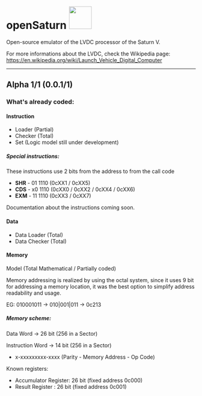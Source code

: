 # openSaturn <img src="https://i.ibb.co/H708hk5/square-open-Saturn.png" width="60" height="60">

Open-source emulator of the LVDC processor of the Saturn V.


For more informations about the LVDC, check the Wikipedia page: https://en.wikipedia.org/wiki/Launch_Vehicle_Digital_Computer

---
## Alpha 1/1 (0.0.1/1)

### What's already coded:
  #### Instruction
  * Loader (Partial)
  * Checker (Total)
  * Set (Logic model still under development)
  
  ##### Special instructions:
  These instructions use 2 bits from the address to from the call code
  * **SHR** - 01 1110 (0cXX1 / 0cXX5)
  * **CDS** - x0 1110 (0cXX0 / 0cXX2 / 0cXX4 / 0cXX6)
  * **EXM** - 11 1110 (0cXX3 / 0cXX7)
  
  Documentation about the instructions coming soon.
   
  #### Data
  * Data Loader (Total)
  * Data Checker (Total)

  #### Memory
  Model (Total Mathematical / Partially coded)
  
  Memory addressing is realized by using the octal system, since it uses 9 bit for addressing a memory location, it was the best option to simplify address readability and usage.
  
  EG: 010001011 -> 010|001|011 -> 0c213
  
  ##### Memory scheme:
  
  
  Data Word -> 26 bit (256 in a Sector)
  
  
  Instruction Word -> 14 bit (256 in a Sector)
  
  * x-xxxxxxxxx-xxxx (Parity - Memory Address - Op Code)
  
  Known registers:
  * Accumulator Register: 26 bit (fixed address 0c000)
  * Result Register     : 26 bit (fixed address 0c001)
